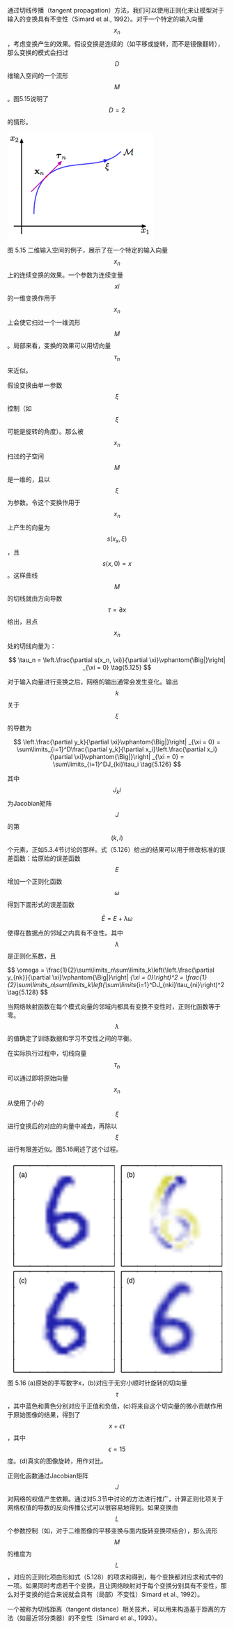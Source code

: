 通过切线传播（tangent propagation）方法，我们可以使用正则化来让模型对于输入的变换具有不变性（Simard et al., 1992）。对于一个特定的输入向量$$ x_n $$，考虑变换产生的效果。假设变换是连续的（如平移或旋转，而不是镜像翻转），那么变换的模式会扫过$$ D $$维输入空间的一个流形$$ M $$。图5.15说明了$$ D = 2 $$的情形。

![图 5-15](images/sweep.png)      
图 5.15 二维输入空间的例子，展示了在一个特定的输入向量$$ x_n $$上的连续变换的效果。一个参数为连续变量$$ xi $$的一维变换作用于$$ x_n $$上会使它扫过一个一维流形$$ M $$。局部来看，变换的效果可以用切向量$$ \tau_n $$来近似。

假设变换由单一参数$$ \xi $$控制（如$$ \xi $$可能是旋转的角度）。那么被$$ x_n $$扫过的子空间$$ M $$是一维的，且以$$ \xi $$为参数。令这个变换作用于$$ x_n $$上产生的向量为$$ s(x_x, \xi) $$，且$$ s(x,0) = x $$。这样曲线$$ M $$的切线就由方向导数$$ \tau = \partial x $$给出，且点$$ x_n $$处的切线向量为：    

$$
\tau_n = \left.\frac{\partial s(x_n, \xi)}{\partial \xi}\vphantom{\Big|}\right| _{\xi = 0} \tag{5.125}
$$

对于输入向量进行变换之后，网络的输出通常会发生变化。输出$$ k $$关于$$ \xi $$的导数为    

$$
\left.\frac{\partial y_k}{\partial \xi}\vphantom{\Big|}\right| _{\xi = 0} = \sum\limits_{i=1}^D\frac{\partial y_k}{\partial x_i}\left.\frac{\partial x_i}{\partial \xi}\vphantom{\Big|}\right| _{\xi = 0} = \sum\limits_{i=1}^DJ_{ki}\tau_i \tag{5.126}
$$

其中$$ J_ki $$为Jacobian矩阵$$ J $$的第$$ (k, i) $$个元素，正如5.3.4节讨论的那样。式（5.126）给出的结果可以用于修改标准的误差函数：给原始的误差函数$$ E $$增加一个正则化函数$$ \omega $$得到下面形式的误差函数

$$
\tilde{E} = E + \lambda\omega \tag{5.127}
$$

使得在数据点的邻域之内具有不变性。其中$$ \lambda $$是正则化系数，且

$$
\omega = \frac{1}{2}\sum\limits_n\sum\limits_k\left(\left.\frac{\partial y_{nk}}{\partial \xi}\vphantom{\Big|}\right| _{\xi = 0}\right)^2 = \frac{1}{2}\sum\limits_n\sum\limits_k\left{\sum\limits_{i=1}^DJ_{nki}\tau_{ni}\right)^2 \tag{5.128}
$$

当网络映射函数在每个模式向量的邻域内都具有变换不变性时，正则化函数等于零。$$ \lambda $$的值确定了训练数据和学习不变性之间的平衡。    

在实际执行过程中，切线向量$$ \tau_n $$可以通过即将原始向量$$ x_n $$从使用了小的$$ \xi $$进行变换后的对应的向量中减去，再除以$$ \xi $$进行有限差近似。图5.16阐述了这个过程。    

![图 5-16](images/approximation.png)      
图 5.16 (a)原始的手写数字x，(b)对应于无穷小顺时针旋转的切向量$$ \tau $$，其中蓝色和黄色分别对应于正值和负值，(c)将来自这个切向量的微小贡献作用于原始图像的结果，得到了$$ x + \epsilon\tau $$ ，其中$$ \epsilon = 15 $$度。(d)真实的图像旋转，用作对比。

正则化函数通过Jacobian矩阵$$ J $$对网络的权值产生依赖。通过对5.3节中讨论的方法进行推广，计算正则化项关于网络权值的导数的反向传播公式可以很容易地得到。如果变换由$$ L $$个参数控制（如，对于二维图像的平移变换与面内旋转变换项结合），那么流形$$ M $$的维度为$$ L
$$，对应的正则化项由形如式（5.128）的项求和得到，每个变换都对应求和式中的一项。如果同时考虑若干个变换，且让网络映射对于每个变换分别具有不变性，那么对于变换的组合来说就会具有（局部）不变性）Simard et al., 1992）。    

一个被称为切线距离（tangent distance）相关技术，可以用来构造基于距离的方法（如最近邻分类器）的不变性（Simard et al., 1993）。    


